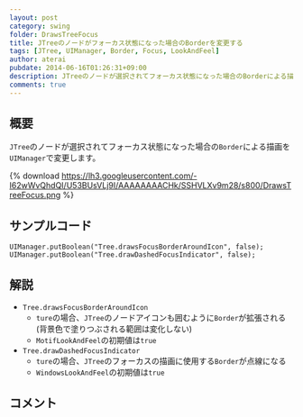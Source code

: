 ```yaml
---
layout: post
category: swing
folder: DrawsTreeFocus
title: JTreeのノードがフォーカス状態になった場合のBorderを変更する
tags: [JTree, UIManager, Border, Focus, LookAndFeel]
author: aterai
pubdate: 2014-06-16T01:26:31+09:00
description: JTreeのノードが選択されてフォーカス状態になった場合のBorderによる描画をUIManagerで変更します。
comments: true
---
```

## 概要
`JTree`のノードが選択されてフォーカス状態になった場合の`Border`による描画を`UIManager`で変更します。 

{% download https://lh3.googleusercontent.com/-I62wWvQhdQI/U53BUsVLj9I/AAAAAAAACHk/SSHVLXv9m28/s800/DrawsTreeFocus.png %}

## サンプルコード
<pre class="prettyprint"><code>UIManager.putBoolean("Tree.drawsFocusBorderAroundIcon", false);
UIManager.putBoolean("Tree.drawDashedFocusIndicator", false);
</code></pre>

## 解説
- `Tree.drawsFocusBorderAroundIcon`
    - `ture`の場合、`JTree`のノードアイコンも囲むように`Border`が拡張される(背景色で塗りつぶされる範囲は変化しない)
    - `MotifLookAndFeel`の初期値は`true`
- `Tree.drawDashedFocusIndicator`
    - `ture`の場合、`JTree`のフォーカスの描画に使用する`Border`が点線になる
    - `WindowsLookAndFeel`の初期値は`true`

<!-- dummy comment line for breaking list -->

## コメント
